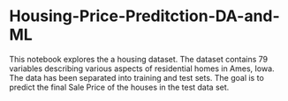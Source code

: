 # Housing-Price-Preditction-DA-and-ML
This notebook explores the a housing dataset. The dataset contains 79 variables describing various aspects of residential homes in Ames, Iowa. The data has been separated into training and test sets. The goal is to predict the final Sale Price of the houses in the test data set.
